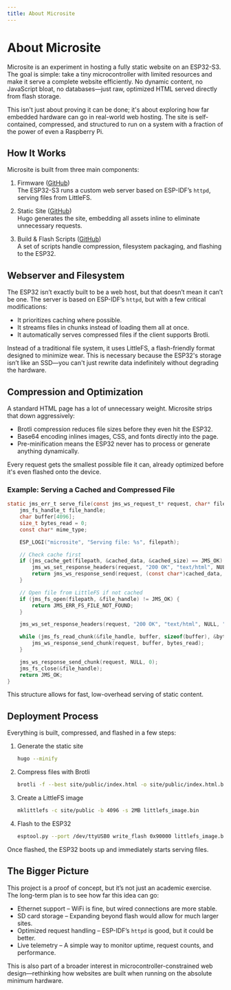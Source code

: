 ```yaml
---
title: About Microsite
---
```


# About Microsite

Microsite is an experiment in hosting a fully static website on an ESP32-S3. The
goal is simple: take a tiny microcontroller with limited resources and make it
serve a complete website efficiently. No dynamic content, no JavaScript bloat,
no databases—just raw, optimized HTML served directly from flash storage.

This isn't just about proving it can be done; it's about exploring how far
embedded hardware can go in real-world web hosting. The site is self-contained,
compressed, and structured to run on a system with a fraction of the power of
even a Raspberry Pi.

## How It Works

Microsite is built from three main components:

1. Firmware
   ([GitHub](https://github.com/averagewagon/microsite/tree/main/micro))  
   The ESP32-S3 runs a custom web server based on ESP-IDF’s `httpd`, serving
   files from LittleFS.

2. Static Site
   ([GitHub](https://github.com/averagewagon/microsite/tree/main/site))  
   Hugo generates the site, embedding all assets inline to eliminate unnecessary
   requests.

3. Build & Flash Scripts
   ([GitHub](https://github.com/averagewagon/microsite/tree/main/scripts))  
   A set of scripts handle compression, filesystem packaging, and flashing to
   the ESP32.

## Webserver and Filesystem

The ESP32 isn’t exactly built to be a web host, but that doesn’t mean it can’t
be one. The server is based on ESP-IDF’s `httpd`, but with a few critical
modifications:

- It prioritizes caching where possible.
- It streams files in chunks instead of loading them all at once.
- It automatically serves compressed files if the client supports Brotli.

Instead of a traditional file system, it uses LittleFS, a flash-friendly format
designed to minimize wear. This is necessary because the ESP32's storage isn’t
like an SSD—you can't just rewrite data indefinitely without degrading the
hardware.

## Compression and Optimization

A standard HTML page has a lot of unnecessary weight. Microsite strips that down
aggressively:

- Brotli compression reduces file sizes before they even hit the ESP32.
- Base64 encoding inlines images, CSS, and fonts directly into the page.
- Pre-minification means the ESP32 never has to process or generate anything
  dynamically.

Every request gets the smallest possible file it can, already optimized before
it's even flashed onto the device.

### Example: Serving a Cached and Compressed File

```c
static jms_err_t serve_file(const jms_ws_request_t* request, char* filepath) {
    jms_fs_handle_t file_handle;
    char buffer[4096];
    size_t bytes_read = 0;
    const char* mime_type;

    ESP_LOGI("microsite", "Serving file: %s", filepath);

    // Check cache first
    if (jms_cache_get(filepath, &cached_data, &cached_size) == JMS_OK) {
        jms_ws_set_response_headers(request, "200 OK", "text/html", NULL, "max-age=86400");
        return jms_ws_response_send(request, (const char*)cached_data, cached_size);
    }

    // Open file from LittleFS if not cached
    if (jms_fs_open(filepath, &file_handle) != JMS_OK) {
        return JMS_ERR_FS_FILE_NOT_FOUND;
    }

    jms_ws_set_response_headers(request, "200 OK", "text/html", NULL, "max-age=86400");

    while (jms_fs_read_chunk(&file_handle, buffer, sizeof(buffer), &bytes_read) == JMS_OK && bytes_read > 0) {
        jms_ws_response_send_chunk(request, buffer, bytes_read);
    }

    jms_ws_response_send_chunk(request, NULL, 0);
    jms_fs_close(&file_handle);
    return JMS_OK;
}
```

This structure allows for fast, low-overhead serving of static content.

## Deployment Process

Everything is built, compressed, and flashed in a few steps:

1. Generate the static site
   ```sh
   hugo --minify
   ```
2. Compress files with Brotli
   ```sh
   brotli -f --best site/public/index.html -o site/public/index.html.br
   ```
3. Create a LittleFS image
   ```sh
   mklittlefs -c site/public -b 4096 -s 2MB littlefs_image.bin
   ```
4. Flash to the ESP32
   ```sh
   esptool.py --port /dev/ttyUSB0 write_flash 0x90000 littlefs_image.bin
   ```

Once flashed, the ESP32 boots up and immediately starts serving files.

## The Bigger Picture

This project is a proof of concept, but it’s not just an academic exercise. The
long-term plan is to see how far this idea can go:

- Ethernet support – WiFi is fine, but wired connections are more stable.
- SD card storage – Expanding beyond flash would allow for much larger sites.
- Optimized request handling – ESP-IDF’s `httpd` is good, but it could be
  better.
- Live telemetry – A simple way to monitor uptime, request counts, and
  performance.

This is also part of a broader interest in microcontroller-constrained web
design—rethinking how websites are built when running on the absolute minimum
hardware.
